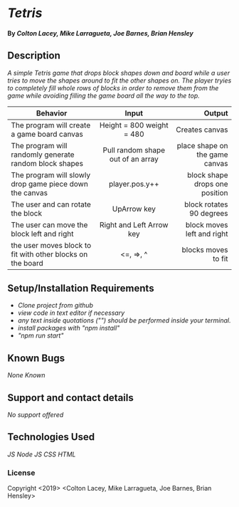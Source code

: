 # _Tetris_

#### By _**Colton Lacey, Mike Larragueta, Joe Barnes, Brian Hensley**_

## Description

_A simple Tetris game that drops block shapes down and board while a user tries to move the shapes around to fit the other shapes on. The player tryies to completely fill whole rows of blocks in order to remove them from the game while avoiding filling the game board all the way to the top._

| Behavior | Input | Output |
| ------------- |:-------------:| -----:|
| The program will create a game board canvas  | Height = 800 weight = 480 | Creates canvas|
| The program will randomly generate random block shapes | Pull random shape out of an array | place shape on the game canvas |
| The program will slowly drop game piece down the canvas | player.pos.y++ | block shape drops one position |
| The user and can rotate the block | UpArrow key | block rotates 90 degrees |
| The user can move the block left and right | Right and Left Arrow key | block moves left and right |
| the user moves block to fit with other blocks on the board | <=, =>, ^ | blocks moves to fit |

## Setup/Installation Requirements

* _Clone project from github_
* _view code in text editor if necessary_
* _any text inside quotations ("") should be performed inside your terminal._
* _install packages with "npm install"_
* _"npm run start"_

## Known Bugs

_None Known_

## Support and contact details

_No support offered_

## Technologies Used

_JS_
_Node JS_
_CSS_
_HTML_


### License

Copyright <2019> <Colton Lacey, Mike Larragueta, Joe Barnes, Brian Hensley>
